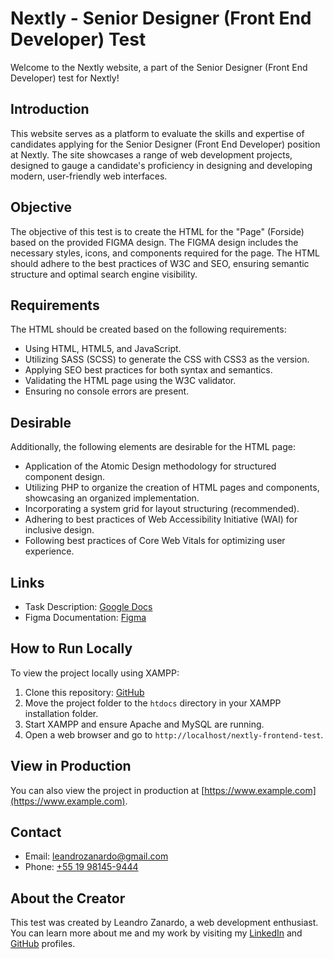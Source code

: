 # Nextly - Senior Designer (Front End Developer) Test

Welcome to the Nextly website, a part of the Senior Designer (Front End Developer) test for Nextly!

## Introduction

This website serves as a platform to evaluate the skills and expertise of candidates applying for the Senior Designer (Front End Developer) position at Nextly. The site showcases a range of web development projects, designed to gauge a candidate's proficiency in designing and developing modern, user-friendly web interfaces.

## Objective

The objective of this test is to create the HTML for the "Page" (Forside) based on the provided FIGMA design. The FIGMA design includes the necessary styles, icons, and components required for the page. The HTML should adhere to the best practices of W3C and SEO, ensuring semantic structure and optimal search engine visibility.

## Requirements

The HTML should be created based on the following requirements:

- Using HTML, HTML5, and JavaScript.
- Utilizing SASS (SCSS) to generate the CSS with CSS3 as the version.
- Applying SEO best practices for both syntax and semantics.
- Validating the HTML page using the W3C validator.
- Ensuring no console errors are present.

## Desirable

Additionally, the following elements are desirable for the HTML page:

- Application of the Atomic Design methodology for structured component design.
- Utilizing PHP to organize the creation of HTML pages and components, showcasing an organized implementation.
- Incorporating a system grid for layout structuring (recommended).
- Adhering to best practices of Web Accessibility Initiative (WAI) for inclusive design.
- Following best practices of Core Web Vitals for optimizing user experience.

## Links

- Task Description: [Google Docs](https://docs.google.com/document/d/18ncyKjPpgcu_HLxyG5lZJDPP8XdK2rFy2eyW-fp79Oo/edit#heading=h.qzdtofwx22no)
- Figma Documentation: [Figma](https://www.figma.com/file/nkvOe4KW1ia3fkDzT5NqDO/Frontend-test?type=design&node-id=0-1&mode=design&t=99y21MR422dBpLyQ-0)

## How to Run Locally

To view the project locally using XAMPP:

1. Clone this repository: [GitHub](https://github.com/leandrozanardo/nextly-frontend-test)
2. Move the project folder to the `htdocs` directory in your XAMPP installation folder.
3. Start XAMPP and ensure Apache and MySQL are running.
4. Open a web browser and go to `http://localhost/nextly-frontend-test`.

## View in Production

You can also view the project in production at [https://www.example.com](https://www.example.com).

## Contact

- Email: [leandrozanardo@gmail.com](mailto:leandrozanardo@gmail.com)
- Phone: [+55 19 98145-9444](tel:+5519981459444)

## About the Creator

This test was created by Leandro Zanardo, a web development enthusiast. You can learn more about me and my work by visiting my [LinkedIn](https://www.linkedin.com/in/leandro-zanardo/) and [GitHub](https://github.com/leandrozanardo) profiles.
